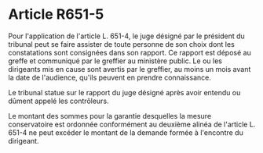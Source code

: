 # Article R651-5

Pour l'application de l'article L. 651-4, le juge désigné par le président du tribunal peut se faire assister de toute personne de son choix dont les constatations sont consignées dans son rapport. Ce rapport est déposé au greffe et communiqué par le greffier au ministère public. Le ou les dirigeants mis en cause sont avertis par le greffier, au moins un mois avant la date de l'audience, qu'ils peuvent en prendre connaissance.

Le tribunal statue sur le rapport du juge désigné après avoir entendu ou dûment appelé les contrôleurs.

Le montant des sommes pour la garantie desquelles la mesure conservatoire est ordonnée conformément au deuxième alinéa de l'article L. 651-4 ne peut excéder le montant de la demande formée à l'encontre du dirigeant.
